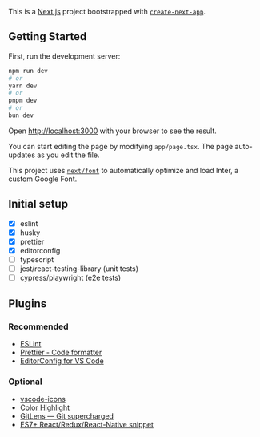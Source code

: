 This is a [Next.js](https://nextjs.org/) project bootstrapped with [`create-next-app`](https://github.com/vercel/next.js/tree/canary/packages/create-next-app).

## Getting Started

First, run the development server:

```bash
npm run dev
# or
yarn dev
# or
pnpm dev
# or
bun dev
```

Open [http://localhost:3000](http://localhost:3000) with your browser to see the result.

You can start editing the page by modifying `app/page.tsx`. The page auto-updates as you edit the file.

This project uses [`next/font`](https://nextjs.org/docs/basic-features/font-optimization) to automatically optimize and load Inter, a custom Google Font.

## Initial setup

- [x] eslint
- [x] husky
- [x] prettier
- [x] editorconfig
- [ ] typescript
- [ ] jest/react-testing-library (unit tests)
- [ ] cypress/playwright (e2e tests)

## Plugins

### Recommended

- [ESLint](https://marketplace.visualstudio.com/items?itemName=dbaeumer.vscode-eslint)
- [Prettier - Code formatter](https://marketplace.visualstudio.com/items?itemName=esbenp.prettier-vscode)
- [EditorConfig for VS Code](https://marketplace.visualstudio.com/items?itemName=EditorConfig.EditorConfig)

### Optional

- [vscode-icons](https://marketplace.visualstudio.com/items?itemName=vscode-icons-team.vscode-icons)
- [Color Highlight](https://marketplace.visualstudio.com/items?itemName=naumovs.color-highlight)
- [GitLens — Git supercharged](https://marketplace.visualstudio.com/items?itemName=eamodio.gitlens)
- [ES7+ React/Redux/React-Native snippet](https://marketplace.visualstudio.com/items?itemName=dsznajder.es7-react-js-snippets)
